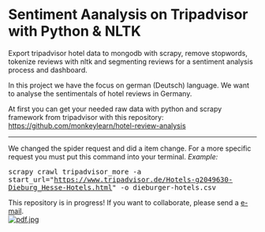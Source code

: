# Sentiment Aanalysis on Tripadvisor with Python & NLTK
Export tripadvisor hotel data to mongodb with scrapy, 
remove stopwords, tokenize reviews with nltk and segmenting reviews for a sentiment analysis process and dashboard.

In this project we have the focus on german (Deutsch) language. We want to analyse the sentimentals of hotel reviews in Germany.<br>

At first you can get your needed raw data with python and scrapy framework from tripadvisor with this repository: <br>
https://github.com/monkeylearn/hotel-review-analysis

<hr>

We changed the spider request and did a item change. For a more specific request you must put this command into your terminal. <em>Example:</em>

<kbd>scrapy crawl tripadvisor_more -a start_url="https://www.tripadvisor.de/Hotels-g2049630-Dieburg_Hesse-Hotels.html" -o dieburger-hotels.csv </kbd>
<br>

This repository is in progress! If you want to collaborate, please send a <a href="mailto:uenvert90@googlemail.com">e-mail</a>. 
<br>
[![pdf.jpg](https://s24.postimg.org/n2h6riy85/pdf.jpg)](https://postimg.org/image/4a5bny1tt/)
